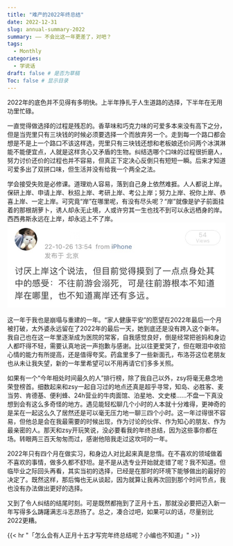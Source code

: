 ```yaml
---
title: "难产的2022年终总结"
date: 2022-12-31
slug: annual-summary-2022
summary: —— 不会比这一年更差了，对吧？
tags:
  - Monthly
categories:
  - 学说话
draft: false # 是否为草稿
Toc: false # 显示目录
---
```


2022年的底色并不见得有多明快。上半年挣扎于人生道路的选择，下半年在无用功里忙碌。

一直觉得做选择的过程是残忍的。香草味和巧克力味的可爱多本来没有高下之分，但是当兜里只有三块钱的时候必须要选择一个而放弃另一个。走到每一个路口都会想是不是上一个路口不该这样选，兜里只有三块钱还想和老板娘还价问两个冰淇淋能不能便宜点，人就是这样贪心又矛盾的生物。纠结选哪个口味的过程很折磨人，努力讨价还价的过程也并不容易，但真正下定决心反倒只有短短一瞬。后来才知道可爱多出了双拼口味，但生活并没有给我一个两全之法。

学会接受失败是必修课。道理劝人容易，落到自己身上依然难捱。人人都说上岸。保研上岸、申请上岸、秋招上岸、考研上岸、考公上岸；努力上岸、祝你上岸、恭喜上岸、一定上岸。可究竟“岸”在哪里呢，有没有尽头呢？“岸”就像是驴子前面挂着的那根胡萝卜，诱人却永无止境，人或许穷其一生也找不到可以永远栖身的岸。西西弗斯永远在上岸，却永远上不了岸。
![](weiboshot.jpeg)

这一年于我也是崩塌与重建的一年。“家人健康平安”的愿望在2022年最后一个月被打破，太外婆永远留在了2022年的最后一天，她到底还是没有跨入这个新年。我自己也在这一年里逐渐成为医院的常客，自我感觉良好，倒是经常把爸妈和身边人都吓得不轻，需要认真地说一声抱歉与感谢。比以往更爱哭了，但在眼泪中收拾心情的能力有所提高，还是值得夸奖。药盒里多了一些新面孔，布洛芬这位老朋友也从未让我失望，新的一年里希望可以不用再请它们多多关照。

如果有一个“今年相处时间最久的人”排行榜，除了我自己以外，zsy将毫无悬念地荣登榜首。细数起来和zsy一起自习过的地点还真是超乎寻常，知岛、必胜客、麦当劳、肯德基、便利蜂、24h营业的牛肉面馆、泊星地、文史楼……不盘一下真没想到会有这么多奇怪的地方。遇见能轻松聊几个小时的人本就十分难得，更神奇的是呆在一起这么久了居然还是可以毫无压力地一聊三四个小时。这一年过得很不容易，但他总是会在我最需要的时候出现，作为讨论的伙伴、作为知心的朋友、作为最亲密的人。那天和zsy开玩笑说，没必要看我的年终总结，因为这些事你都在场。转眼两三百天匆匆而过，感谢他陪我走过这坎坷的一年。

2022年只有四个月在做实习，和身边人对比起来真是怠惰。在不喜欢的领域做着不喜欢的事情，做多久都不舒坦。是不是从选专业开始就走错了呢？我不知道。但临毕业之际回头再看，其实当初的选择，已经是在那时的环境下能够做出的最好的决定了。既然这样，那后悔也无从谈起，因为就算让我再次回到那个时间节点，我也没有办法做出更好的选择。

又到了令人纠结的结尾时刻。可是既然都拖到了正月十五，那就没必要把迈入新一年写得多么踌躇满志斗志昂扬了。总之，凑合过吧，如果可以的话，尽量别比2022更糟。

{{< hr "「怎么会有人正月十五才写完年终总结呢？小编也不知道」" >}}